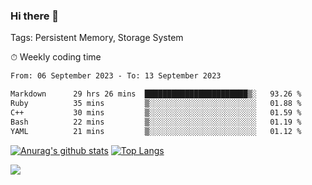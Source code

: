 ### Hi there 👋

Tags: Persistent Memory, Storage System

<!--

[![Anurag's github stats](https://github-readme-stats.vercel.app/api?username=wwyf)](https://github.com/anuraghazra/github-readme-stats)

[![Anurag's github stats](https://github-readme-stats.vercel.app/api?username=wwyf&count_private=true)](https://github.com/anuraghazra/github-readme-stats)


[![Top Langs](https://github-readme-stats.vercel.app/api/top-langs/?username=wwyf&count_private=true&&hide=jupyter%20notebook,html)](https://github.com/anuraghazra/github-readme-stats)



-->


⏱ Weekly coding time

<!--START_SECTION:waka-->

```txt
From: 06 September 2023 - To: 13 September 2023

Markdown      29 hrs 26 mins  ███████████████████████▒░   93.26 %
Ruby          35 mins         ▒░░░░░░░░░░░░░░░░░░░░░░░░   01.88 %
C++           30 mins         ▒░░░░░░░░░░░░░░░░░░░░░░░░   01.59 %
Bash          22 mins         ▒░░░░░░░░░░░░░░░░░░░░░░░░   01.19 %
YAML          21 mins         ▒░░░░░░░░░░░░░░░░░░░░░░░░   01.12 %
```

<!--END_SECTION:waka-->



[![Anurag's github stats](https://github-readme-stats.vercel.app/api?username=wwyf&count_private=true&show_icons=true&hide_border=true)](https://github.com/anuraghazra/github-readme-stats) [![Top Langs](https://github-readme-stats.vercel.app/api/top-langs/?username=wwyf&count_private=true&hide=jupyter%20notebook,html,OpenEdge%20ABL&langs_count=10&layout=compact&hide_border=true)](https://github.com/anuraghazra/github-readme-stats)

<!--

[![willianrod's wakatime stats](https://github-readme-stats.vercel.app/api/wakatime?username=wwyf)](https://github.com/anuraghazra/github-readme-stats)


-->

![](https://hit.yhype.me/github/profile?user_id=23121291)
